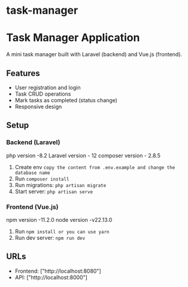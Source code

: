 
# task-manager
# Task Manager Application

A mini task manager built with Laravel (backend) and Vue.js (frontend).

## Features

- User registration and login
- Task CRUD operations
- Mark tasks as completed (status change)
- Responsive design

## Setup

### Backend (Laravel)
php version -8.2
Laravel version - 12
composer version - 2.8.5

1. Create env `copy the content from .env.example and change the database name`
2. Run `composer install`
3. Run migrations: `php artisan migrate`
4. Start server: `php artisan serve`

### Frontend (Vue.js)
npm version -11.2.0
node version -v22.13.0
1. Run `npm install or you can use yarn`
2. Run dev server: `npm run dev`

##  URLs
- Frontend: ["http://localhost:8080"]
- API: ["http://localhost:8000"]

